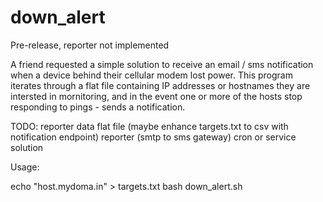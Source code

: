 # down_alert
Pre-release, reporter not implemented

A friend requested a simple solution to receive an email / sms notification when a device behind their cellular modem lost power.  This program iterates through a flat file containing IP addresses or hostnames they are intersted in mornitoring, and in the event one or more of the hosts stop responding to pings - sends a notification.

TODO:
reporter data flat file (maybe enhance targets.txt to csv with notification endpoint)
reporter (smtp to sms gateway)
cron or service solution


Usage:

echo "host.mydoma.in" > targets.txt
bash down_alert.sh
